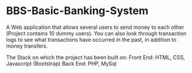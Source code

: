 # BBS-Basic-Banking-System

A Web application that allows several users to send money to each other (Project contains 10 dummy users). You can also look through transaction logs to see what transactions have occurred in the past, in addition to money transfers.

The Stack on which the project has been built on:
  Front End: HTML, CSS, Javascript (Bootstrap)
  Back End:  PHP, MySql

